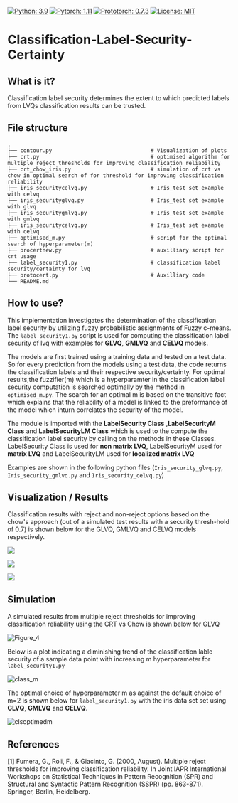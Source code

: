 [![Python: 3.9](https://img.shields.io/badge/python-3.9-blue.svg)](https://www.python.org/downloads/release/python-390/)
[![Pytorch: 1.11](https://img.shields.io/badge/pytorch-1.11-blue.svg)](https://pytorch.org/blog/pytorch-1.11-released/)
[![Prototorch: 0.7.3](https://img.shields.io/badge/prototorch-0.7.3-blue.svg)](https://pypi.org/project/prototorch/)
[![License: MIT](https://img.shields.io/badge/License-MIT-green.svg)](https://opensource.org/licenses/MIT)


# Classification-Label-Security-Certainty

## What is it?
Classification label security determines the extent to which predicted labels from LVQs classification results can be trusted.

## File structure

```
.
├── contour.py                               # Visualization of plots
├── crt.py                                   # optimised algorithm for multiple reject thresholds for improving classification reliability
├── crt_chow_iris.py                         # simulation of crt vs chow in optimal search of for threshold for improving classification reliability
├── iris_securitycelvq.py                    # Iris_test set example with celvq
├── iris_securityglvq.py                     # Iris_test set example with glvq
├── iris_securitygmlvq.py                    # Iris_test set example with gmlvq
├── iris_securitycelvq.py                    # Iris_test set example with celvq
├── optimised_m.py                           # script for the optimal search of hyperparameter(m)
├── procertnew.py                            # auxilliary script for crt usage
├── label_security1.py                       # classification label security/certainty for lvq
├── protocert.py                             # Auxilliary code
└── README.md
```

## How to use?
This implementation investigates the determination of the classification label security by utilizing fuzzy probabilistic assignments of Fuzzy c-means.
The ```label_security1.py``` script is used for computing the classification label security of lvq with examples for **GLVQ**, **GMLVQ** and **CELVQ** models.

The models are first trained using a training data and tested on a test data. So for every prediction from the models using a test data, the code returns the classification labels and their respective security/certainty. For optimal results,the fuzzifier(m) which is a hyperparamter in the classification label security computation is searched optimally by the method in ```optimised_m.py```. The search for an optimal m is based on the transitive fact which explains that the reliability of a model is linked to the preformance of the model which inturn correlates the security of the model.

The module is imported with the **LabelSecurity Class** ,**LabelSecurityM Class** and **LabelSecurityLM Class** which is used to the compute the classification label security by calling on the methods in these Classes. LabelSecurity Class is used for **non matrix LVQ**, LabelSecurityM used for **matrix LVQ** and LabelSecurityLM used for **localized matrix LVQ**

Examples are shown in the following python files (```Iris_security_glvq.py```, ```Iris_security_gmlvq.py``` and  ```Iris_security_celvq.py```)



## Visualization / Results

Classification results with reject and non-reject options based on the chow's approach (out of a simulated test results with a security thresh-hold of 0.7)  is shown below for the GLVQ, GMLVQ and CELVQ models respectively.

<p style='align:center'>
<img src='https://user-images.githubusercontent.com/82911284/165191983-dead7c3c-30b7-4f68-bc57-3e608df501bb.png'/>
</p>

<p style='align:center'>
<img src='https://user-images.githubusercontent.com/82911284/165192166-f6cf594c-c50c-4ef8-9777-7636e954f94e.png'/>
</p>

<p style='align:center'>
<img src='https://user-images.githubusercontent.com/82911284/165192342-45d9fc5a-93d9-4d14-8be3-b2d281032af5.png'/>
</p>

## Simulation

A simulated results from multiple reject thresholds for improving classification reliability using the CRT vs Chow is shown below for GLVQ

![Figure_4](https://user-images.githubusercontent.com/82911284/165868376-edfd75fd-dc67-41f1-a75a-305f2a72e06f.png)

 
 Below is a plot indicating a diminishing trend of the classification lable security of a sample data point with increasing m hyperparameter for ```label_security1.py```
 
 ![class_m](https://user-images.githubusercontent.com/82911284/167135470-8875729d-a0c6-4486-b623-2a31e7f23816.png)
 
 The optimal choice of hyperparameter m as against the default choice of m=2 is shown below for ```label_security1.py``` with the iris data set set using 
 **GLVQ**, **GMLVQ** and **CELVQ**.
 
 ![clsoptimedm](https://user-images.githubusercontent.com/82911284/167135492-888cca27-87a4-49d9-855e-6364910cd541.png)


## References

<a id="1">[1]</a> 
Fumera, G., Roli, F., & Giacinto, G. (2000, August). 
Multiple reject thresholds for improving classification reliability. 
In Joint IAPR International Workshops on Statistical Techniques in Pattern Recognition (SPR) and Structural and Syntactic Pattern Recognition (SSPR) (pp. 863-871). Springer, Berlin, Heidelberg.
